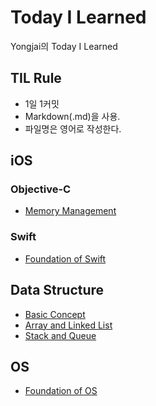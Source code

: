 # Today I Learned
Yongjai의 Today I Learned

## TIL Rule
* 1일 1커밋
* Markdown(.md)을 사용.
* 파일명은 영어로 작성한다.

## iOS
### Objective-C
* [Memory Management](https://github.com/Yongjai/TIL/blob/master/iOS/MemoryManagement.md/)

### Swift
* [Foundation of Swift](https://github.com/Yongjai/TIL/blob/master/Swift/FoundationOfSwift.md/) 

## Data Structure
* [Basic Concept](https://github.com/Yongjai/TIL/blob/master/DataStructure/BasicConcept.md/) 
* [Array and Linked List](https://github.com/Yongjai/TIL/blob/master/DataStructure/ArrayAndLinkedList.md/) 
* [Stack and Queue](https://github.com/Yongjai/TIL/blob/master/DataStructure/StackAndQueue.md/) 

## OS
* [Foundation of OS](https://github.com/Yongjai/TIL/blob/master/OS/FoundationOfOS.md/) 